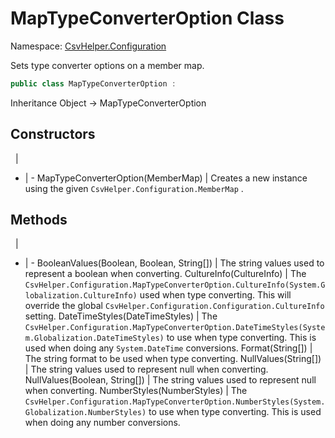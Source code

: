 # MapTypeConverterOption Class

Namespace: [CsvHelper.Configuration](/api/CsvHelper.Configuration)

Sets type converter options on a member map.

```cs
public class MapTypeConverterOption : 
```

Inheritance Object -> MapTypeConverterOption

## Constructors
&nbsp; | &nbsp;
- | -
MapTypeConverterOption(MemberMap) | Creates a new instance using the given ``CsvHelper.Configuration.MemberMap`` .

## Methods
&nbsp; | &nbsp;
- | -
BooleanValues(Boolean, Boolean, String[]) | The string values used to represent a boolean when converting.
CultureInfo(CultureInfo) | The ``CsvHelper.Configuration.MapTypeConverterOption.CultureInfo(System.Globalization.CultureInfo)`` used when type converting. This will override the global ``CsvHelper.Configuration.Configuration.CultureInfo`` setting.
DateTimeStyles(DateTimeStyles) | The ``CsvHelper.Configuration.MapTypeConverterOption.DateTimeStyles(System.Globalization.DateTimeStyles)`` to use when type converting. This is used when doing any ``System.DateTime`` conversions.
Format(String[]) | The string format to be used when type converting.
NullValues(String[]) | The string values used to represent null when converting.
NullValues(Boolean, String[]) | The string values used to represent null when converting.
NumberStyles(NumberStyles) | The ``CsvHelper.Configuration.MapTypeConverterOption.NumberStyles(System.Globalization.NumberStyles)`` to use when type converting. This is used when doing any number conversions.

